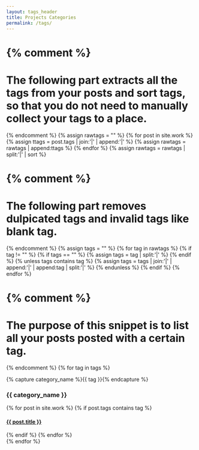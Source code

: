 ```yaml
---
layout: tags_header
title: Projects Categories
permalink: /tags/
---
```


<div>

{% comment %}
=======================
The following part extracts all the tags from your posts and sort tags, so that you do not need to manually collect your tags to a place.
=======================
{% endcomment %}
{% assign rawtags = "" %}
{% for post in site.work %}
	{% assign ttags = post.tags | join:'|' | append:'|' %}
	{% assign rawtags = rawtags | append:ttags %}
{% endfor %}
{% assign rawtags = rawtags | split:'|' | sort %}

{% comment %}
=======================
The following part removes dulpicated tags and invalid tags like blank tag.
=======================
{% endcomment %}
{% assign tags = "" %}
{% for tag in rawtags %}
	{% if tag != "" %}
		{% if tags == "" %}
			{% assign tags = tag | split:'|' %}
		{% endif %}
		{% unless tags contains tag %}
			{% assign tags = tags | join:'|' | append:'|' | append:tag | split:'|' %}
		{% endunless %}
	{% endif %}
{% endfor %}

{% comment %}
=======================
The purpose of this snippet is to list all your posts posted with a certain tag.
=======================
{% endcomment %}
{% for tag in tags %}
	<div class="archive-group">
	{% capture category_name %}{{ tag }}{% endcapture %}
	<div id="#{{ category_name | slugize }}"></div>
	<p></p>
	<h3 class="category-head">{{ category_name }}</h3>
	<a name="{{ category_name | slugize }}"></a>
	 {% for post in site.work %}
		 {% if post.tags contains tag %}
		 <article class="archive-item">
		 <h4>
		 <a href="{{ site.baseurl }}{{ post.url }}">
		 {{ post.title }}
		 </a>
		 </h4>
		 </article>
		 {% endif %}
	 {% endfor %}
	 </div>
{% endfor %}

</div>
